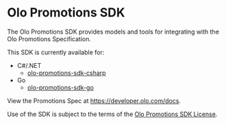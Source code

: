 # Olo Promotions SDK

The Olo Promotions SDK provides models and tools for integrating with the Olo Promotions Specification.

This SDK is currently available for:
* C#/.NET
  * [olo-promotions-sdk-csharp](olo-promotions-sdk-csharp)
* Go
  * [olo-promotions-sdk-go](olo-promotions-sdk-go)

View the Promotions Spec at https://developer.olo.com/docs.

Use of the SDK is subject to the terms of the [Olo Promotions SDK License](LICENSE.md).
